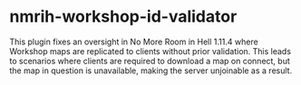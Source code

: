 # nmrih-workshop-id-validator
This plugin fixes an oversight in No More Room in Hell 1.11.4 where Workshop maps are replicated to clients without prior validation. This leads to scenarios where clients are required to download a map on connect, but the map in question is unavailable, making the server unjoinable as a result.
